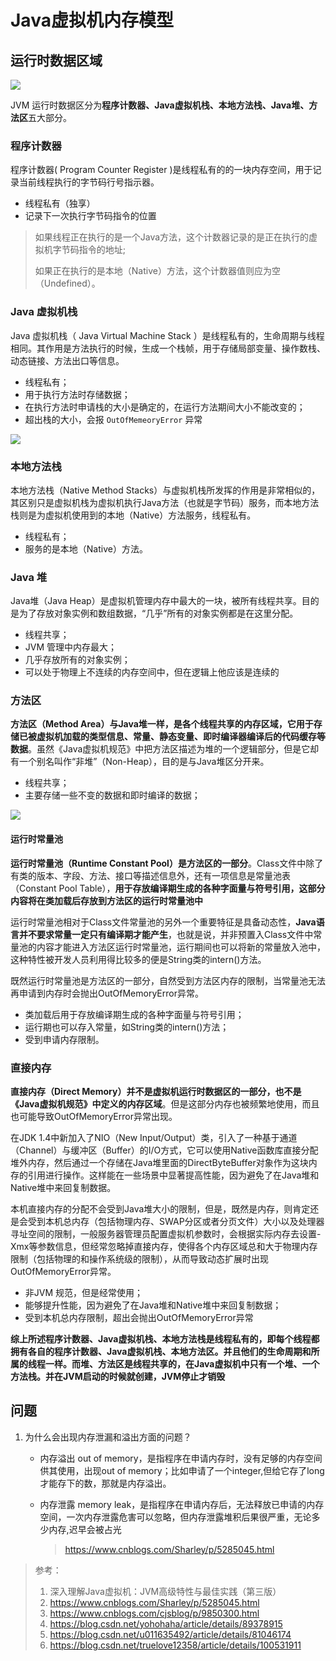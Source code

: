 # Java虚拟机内存模型

## 运行时数据区域

![](https://raw.githubusercontent.com/dddygin/image-storage/main/blog/image/java/JVM/01/blog_jvm_03.png)

JVM 运行时数据区分为**程序计数器、Java虚拟机栈、本地方法栈、Java堆、方法区**五大部分。



### 程序计数器

程序计数器( Program Counter Register )是线程私有的的一块内存空间，用于记录当前线程执行的字节码行号指示器。

- 线程私有（独享）
- 记录下一次执行字节码指令的位置

> 如果线程正在执行的是一个Java方法，这个计数器记录的是正在执行的虚拟机字节码指令的地址;
>
> 如果正在执行的是本地（Native）方法，这个计数器值则应为空（Undefined）。



### Java 虚拟机栈

Java 虚拟机栈（ Java Virtual Machine Stack ）是线程私有的，生命周期与线程相同。其作用是方法执行的时候，生成一个栈帧，用于存储局部变量、操作数栈、动态链接、方法出口等信息。

- 线程私有；
- 用于执行方法时存储数据；
- 在执行方法时申请栈的大小是确定的，在运行方法期间大小不能改变的；
- 超出栈的大小，会报  `OutOfMemeoryError` 异常

![](https://raw.githubusercontent.com/dddygin/image-storage/main/blog/image/java/JVM/01/blog_jvm_04.png)



### 本地方法栈

本地方法栈（Native Method Stacks）与虚拟机栈所发挥的作用是非常相似的，其区别只是虚拟机栈为虚拟机执行Java方法（也就是字节码）服务，而本地方法栈则是为虚拟机使用到的本地（Native）方法服务，线程私有。

- 线程私有；
- 服务的是本地（Native）方法。

### Java 堆

Java堆（Java Heap）是虚拟机管理内存中最大的一块，被所有线程共享。目的是为了存放对象实例和数组数据，“几乎”所有的对象实例都是在这里分配。

- 线程共享；
- JVM 管理中内存最大；
- 几乎存放所有的对象实例；
- 可以处于物理上不连续的内存空间中，但在逻辑上他应该是连续的

### 方法区

**方法区（Method Area）与Java堆一样，是各个线程共享的内存区域，它用于存储已被虚拟机加载的类型信息、常量、静态变量、即时编译器编译后的代码缓存等数据**。虽然《Java虚拟机规范》中把方法区描述为堆的一个逻辑部分，但是它却有一个别名叫作“非堆”（Non-Heap），目的是与Java堆区分开来。

- 线程共享；
- 主要存储一些不变的数据和即时编译的数据；

![](https://raw.githubusercontent.com/dddygin/image-storage/main/blog/image/java/JVM/01/blog_jvm_05.png)



#### 运行时常量池

**运行时常量池（Runtime Constant Pool）是方法区的一部分**。Class文件中除了有类的版本、字段、方法、接口等描述信息外，还有一项信息是常量池表（Constant Pool Table），**用于存放编译期生成的各种字面量与符号引用，这部分内容将在类加载后存放到方法区的运行时常量池中**

运行时常量池相对于Class文件常量池的另外一个重要特征是具备动态性，**Java语言并不要求常量一定只有编译期才能产生**，也就是说，并非预置入Class文件中常量池的内容才能进入方法区运行时常量池，运行期间也可以将新的常量放入池中，这种特性被开发人员利用得比较多的便是String类的intern()方法。

既然运行时常量池是方法区的一部分，自然受到方法区内存的限制，当常量池无法再申请到内存时会抛出OutOfMemoryError异常。

- 类加载后用于存放编译期生成的各种字面量与符号引用；
- 运行期也可以存入常量，如String类的intern()方法；
- 受到申请内存限制。

### 直接内存

**直接内存（Direct Memory）并不是虚拟机运行时数据区的一部分，也不是《Java虚拟机规范》中定义的内存区域**。但是这部分内存也被频繁地使用，而且也可能导致OutOfMemoryError异常出现。

在JDK 1.4中新加入了NIO（New Input/Output）类，引入了一种基于通道（Channel）与缓冲区（Buffer）的I/O方式，它可以使用Native函数库直接分配堆外内存，然后通过一个存储在Java堆里面的DirectByteBuffer对象作为这块内存的引用进行操作。这样能在一些场景中显著提高性能，因为避免了在Java堆和Native堆中来回复制数据。

本机直接内存的分配不会受到Java堆大小的限制，但是，既然是内存，则肯定还是会受到本机总内存（包括物理内存、SWAP分区或者分页文件）大小以及处理器寻址空间的限制，一般服务器管理员配置虚拟机参数时，会根据实际内存去设置-Xmx等参数信息，但经常忽略掉直接内存，使得各个内存区域总和大于物理内存限制（包括物理的和操作系统级的限制），从而导致动态扩展时出现OutOfMemoryError异常。

- 非JVM 规范，但是经常使用；
- 能够提升性能，因为避免了在Java堆和Native堆中来回复制数据；
- 受到本机总内存限制，超出会抛出OutOfMemoryError异常

 **综上所述程序计数器、Java虚拟机栈、本地方法栈是线程私有的，即每个线程都拥有各自的程序计数器、Java虚拟机栈、本地方法区。并且他们的生命周期和所属的线程一样。而堆、方法区是线程共享的，在Java虚拟机中只有一个堆、一个方法栈。并在JVM启动的时候就创建，JVM停止才销毁** 

## 问题

1. 为什么会出现内存泄漏和溢出方面的问题？

   - 内存溢出 out of memory，是指程序在申请内存时，没有足够的内存空间供其使用，出现out of memory；比如申请了一个integer,但给它存了long才能存下的数，那就是内存溢出。

   - 内存泄露 memory leak，是指程序在申请内存后，无法释放已申请的内存空间，一次内存泄露危害可以忽略，但内存泄露堆积后果很严重，无论多少内存,迟早会被占光

     >  https://www.cnblogs.com/Sharley/p/5285045.html 



> 参考：
>
> 1. 深入理解Java虚拟机：JVM高级特性与最佳实践（第三版）
> 2.  https://www.cnblogs.com/Sharley/p/5285045.html 
> 3.  https://www.cnblogs.com/cjsblog/p/9850300.html 
> 4.  https://blog.csdn.net/yohohaha/article/details/89378915 
> 5. https://blog.csdn.net/u011635492/article/details/81046174
> 6.  https://blog.csdn.net/truelove12358/article/details/100531911 

